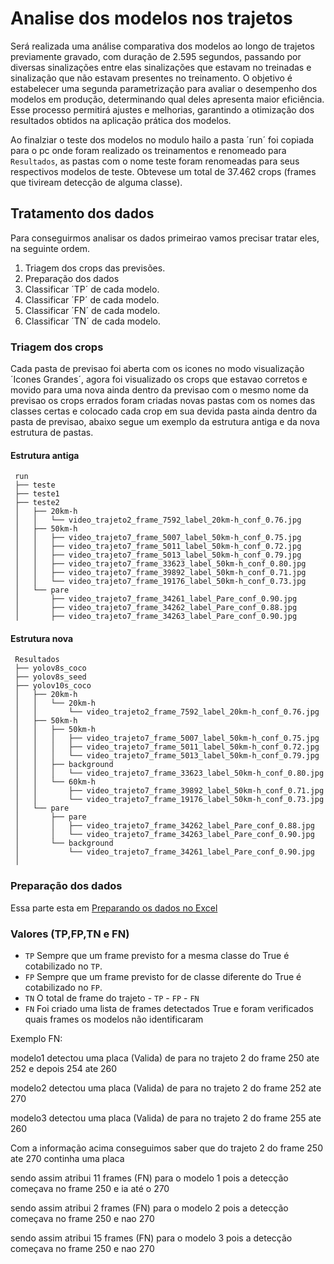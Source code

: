 # Analise dos modelos nos trajetos

Será realizada uma análise comparativa dos modelos ao longo de trajetos previamente gravado, com duração de 2.595 segundos, passando por diversas sinalizações entre elas
sinalizações que estavam no treinadas e sinalização que não estavam presentes no treinamento. O objetivo é estabelecer uma segunda parametrização para avaliar o desempenho dos modelos
em produção, determinando qual deles apresenta maior eficiência. Esse processo permitirá ajustes e melhorias, garantindo a otimização dos resultados obtidos na aplicação prática dos modelos.

Ao finalziar o teste dos modelos no modulo hailo a pasta ´run´ foi copiada para o pc onde foram realizado os treinamentos e renomeado para `Resultados`, as pastas com o nome teste foram renomeadas para seus respectivos modelos de teste.
Obtevese um total de 37.462 crops (frames que tiviream detecção de alguma classe).

## Tratamento dos dados

Para conseguirmos analisar os dados primeirao vamos precisar tratar eles, na seguinte ordem.

1. Triagem dos crops das previsões.
2. Preparação dos dados
3. Classificar ´TP´ de cada modelo.
4. Classificar ´FP´ de cada modelo.
5. Classificar ´FN´ de cada modelo.
6. Classificar ´TN´ de cada modelo.


### Triagem dos crops

Cada pasta de previsao foi aberta com os icones no modo visualização ´Icones Grandes´, agora foi visualizado os crops que estavao corretos e movido para uma nova ainda dentro da previsao com o mesmo nome da previsao
os crops errados foram criadas novas pastas com os nomes das classes certas e colocado cada crop em sua devida pasta ainda dentro da pasta de previsao, abaixo segue um exemplo da estrutura antiga e da nova estrutura de pastas.

#### Estrutura antiga

 ```
  run
  ├── teste
  ├── teste1
  ├── teste2
  │   ├── 20km-h
  │   │   └── video_trajeto2_frame_7592_label_20km-h_conf_0.76.jpg
  │   ├── 50km-h
  │   │   ├── video_trajeto7_frame_5007_label_50km-h_conf_0.75.jpg
  │   │   ├── video_trajeto7_frame_5011_label_50km-h_conf_0.72.jpg
  │   │   ├── video_trajeto7_frame_5013_label_50km-h_conf_0.79.jpg
  │   │   ├── video_trajeto7_frame_33623_label_50km-h_conf_0.80.jpg
  │   │   ├── video_trajeto7_frame_39892_label_50km-h_conf_0.71.jpg
  │   │   └── video_trajeto7_frame_19176_label_50km-h_conf_0.73.jpg 
  │   └── pare
  │       ├── video_trajeto7_frame_34261_label_Pare_conf_0.90.jpg
  │       ├── video_trajeto7_frame_34262_label_Pare_conf_0.88.jpg
  │       ├── video_trajeto7_frame_34263_label_Pare_conf_0.90.jpg
 
  ```

#### Estrutura nova

 ```
  Resultados
  ├── yolov8s_coco
  ├── yolov8s_seed
  ├── yolov10s_coco
  │   ├── 20km-h
  │   │   └── 20km-h
  │   │       └── video_trajeto2_frame_7592_label_20km-h_conf_0.76.jpg
  │   ├── 50km-h
  │   │   ├── 50km-h
  │   │   │   ├── video_trajeto7_frame_5007_label_50km-h_conf_0.75.jpg
  │   │   │   ├── video_trajeto7_frame_5011_label_50km-h_conf_0.72.jpg
  │   │   │   └── video_trajeto7_frame_5013_label_50km-h_conf_0.79.jpg
  │   │   ├── background
  │   │   │   └── video_trajeto7_frame_33623_label_50km-h_conf_0.80.jpg
  │   │   └── 60km-h
  │   │       ├── video_trajeto7_frame_39892_label_50km-h_conf_0.71.jpg
  │   │       └── video_trajeto7_frame_19176_label_50km-h_conf_0.73.jpg 
  │   └── pare
  │       ├── pare
  │       │   ├── video_trajeto7_frame_34262_label_Pare_conf_0.88.jpg
  │       │   └── video_trajeto7_frame_34263_label_Pare_conf_0.90.jpg
  │       └── background
  │           └── video_trajeto7_frame_34261_label_Pare_conf_0.90.jpg
  │       
 
  ```


### Preparação dos dados

Essa parte esta em [Preparando os dados no Excel](./excel.md)

### Valores (TP,FP,TN e FN)

- `TP` Sempre que um frame previsto for a mesma classe do True é cotabilizado no `TP`.
- `FP` Sempre que um frame previsto for de classe diferente do True é cotabilizado no `FP`.
- `TN` O total de frame do trajeto - `TP` - `FP` - `FN`
- `FN` Foi criado uma lista de frames detectados True e foram verificados quais frames os modelos não identificaram

Exemplo FN: 

modelo1 detectou uma placa (Valida) de para no trajeto 2 do frame 250 ate 252 e depois 254 ate 260

modelo2 detectou uma placa (Valida) de para no trajeto 2 do frame 252 ate 270

modelo3 detectou uma placa (Valida) de para no trajeto 2 do frame 255 ate 260 

Com a informação acima conseguimos saber que do trajeto 2 do frame 250 ate 270 continha uma placa

sendo assim atribui 11 frames (FN) para o modelo 1 pois a detecção começava no frame 250 e ia até o  270 

sendo assim atribui 2 frames (FN) para o modelo 2 pois a detecção começava no frame 250 e nao 270

sendo assim atribui 15 frames (FN) para o modelo 3 pois a detecção começava no frame 250 e nao 270

